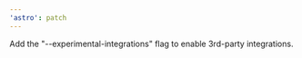 ```yaml
---
'astro': patch
---
```


Add the "--experimental-integrations" flag to enable 3rd-party integrations.
